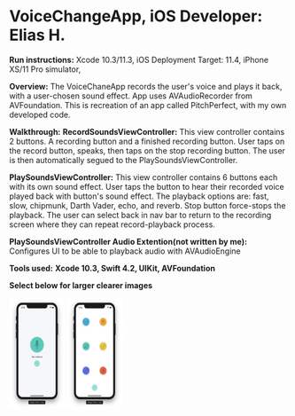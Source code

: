 # **VoiceChangeApp, iOS Developer: Elias H.**

**Run instructions:** 
Xcode 10.3/11.3, iOS Deployment Target: 11.4, iPhone XS/11 Pro simulator, 

**Overview:** 
The VoiceChaneApp records the user's voice and plays it back, with a user-chosen sound effect. App uses AVAudioRecorder from AVFoundation. This is recreation of an app called PitchPerfect, with my own developed code.


**Walkthrough:**
**RecordSoundsViewController:** This view controller contains 2 buttons. A recording button and a finished recording button. User taps on the record button, speaks, then taps on the stop recording button. The user is then automatically segued to the PlaySoundsViewController. 

**PlaySoundsViewController:** 
This view controller contains 6 buttons each with its own sound effect. User taps the button to hear their recorded voice played back with button's sound effect. The playback options are: fast, slow, chipmunk, Darth Vader, echo, and reverb. Stop button force-stops the playback. The user can select back in nav bar to return to the recording screen where they can repeat record-playback process.

**PlaySoundsViewController Audio Extention(not written by me):**
Configures UI to be able to playback audio with AVAudioEngine

**Tools used:**
**Xcode 10.3, Swift 4.2, UIKit, AVFoundation**

**Select below for larger clearer images**
<p float="left">
<img src = "Images/ScreenShot1.png" width="100" height="200">
<img src = "Images/ScreenShot2.png" width="100" height="200">
</p>

